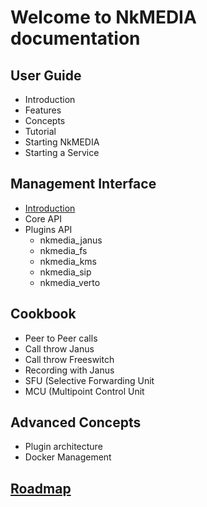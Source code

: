 # Welcome to NkMEDIA documentation

## User Guide
* Introduction
* Features
* Concepts
* Tutorial
* Starting NkMEDIA
* Starting a Service

## Management Interface
* [Introduction](api_intro.md)
* Core API
* Plugins API
  * nkmedia_janus
  * nkmedia_fs
  * nkmedia_kms
  * nkmedia_sip
  * nkmedia_verto

## Cookbook
* Peer to Peer calls
* Call throw Janus
* Call throw Freeswitch
* Recording with Janus
* SFU (Selective Forwarding Unit
* MCU (Multipoint Control Unit

## Advanced Concepts
* Plugin architecture
* Docker Management

## [Roadmap](roadmap.md)